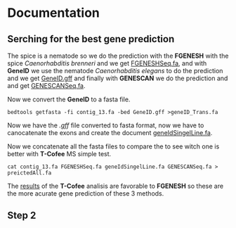 # Documentation

## Serching for the best gene prediction
The spice is a nematode so we do the prediction with the **FGENESH** 
with the spice *Caenorhabditis brenneri* and we get [FGENESHSeq.fa](FGENESHSeq.fa), and with **GeneID** we use the nematode *Caenorhabditis elegans* to do the prediction and we get [GeneID.gff](GeneID.gff) and finally with **GENESCAN** we do the prediction and and get [GENESCANSeq.fa](GENESCANSeq.fa).

Now we convert the **GeneID** to a fasta file.

~~~
bedtools getfasta -fi contig_13.fa -bed GeneID.gff >geneID_Trans.fa
~~~

Now we have the *.gff* file converted to fasta format, now we have to canocatenate the exons and create the document [geneIdSingelLine.fa](geneIdSingelLine.fa).

Now we concatenate all the fasta files to compare the to see witch one is better with **T-Cofee** MS simple test.

~~~
cat contig_13.fa FGENESHSeq.fa geneIdSingelLine.fa GENESCANSeq.fa > preictedAll.fa
~~~

The [results](results1.html) of the **T-Cofee** analisis are favorable to **FGENESH** so these are the more acurate gene prediction of these 3 methods.

## Step 2

